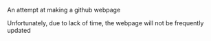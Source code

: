 An attempt at making a github webpage

Unfortunately, due to lack of time, the webpage will not be frequently updated

